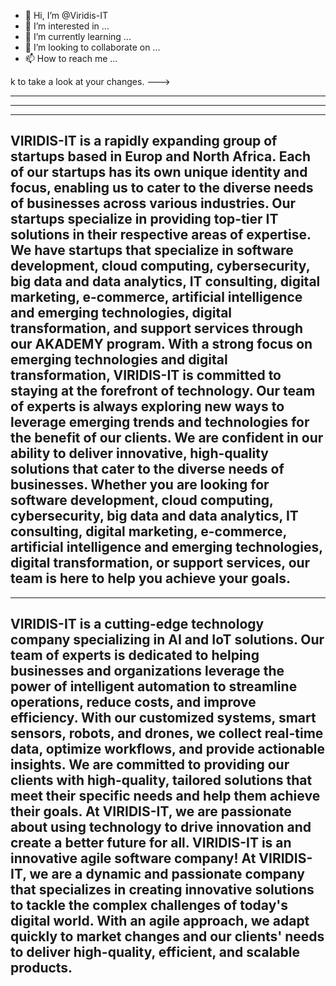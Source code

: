- 👋 Hi, I’m @Viridis-IT
- 👀 I’m interested in ...
- 🌱 I’m currently learning ...
- 💞️ I’m looking to collaborate on ...
- 📫 How to reach me ...

<!---
Viridis-IT/Viridis-IT is a ✨ special ✨ repository because its `README.md` (this file) appears on your GitHub profile.
You can click the Preview link to take a look at your changes.


--->
k to take a look at your changes.
--->



-------------------------------------------------------------------------------------------------------------------------------------
-------------------------------------------------------------------------------------------------------------------------------------
-------------------------------------                                                       ----------------------------------------

VIRIDIS-IT is a rapidly expanding group of startups based in Europ and North Africa. Each of our startups has its own unique identity 
and focus, enabling us to cater to the diverse needs of businesses across various industries.
Our startups specialize in providing top-tier IT solutions in their respective areas of expertise. We have startups that specialize in 
software development, cloud computing, cybersecurity, big data and data analytics, IT consulting, digital marketing, e-commerce, 
artificial intelligence and emerging technologies, digital transformation, and support services through our AKADEMY program.
With a strong focus on emerging technologies and digital transformation, VIRIDIS-IT is committed to staying at the forefront of 
technology. Our team of experts is always exploring new ways to leverage emerging trends and technologies for the benefit of our 
clients.
We are confident in our ability to deliver innovative, high-quality solutions that cater to the diverse needs of businesses. Whether you 
are looking for software development, cloud computing, cybersecurity, big data and data analytics, IT consulting, digital marketing, 
e-commerce, artificial intelligence and emerging technologies, digital transformation, or support services, our team is here to help 
you achieve your goals.
-------------------------------------------------------------------------------------------------------------------------------------

--------------------------------------------------------------------------------------------------------------------------------------
VIRIDIS-IT is a cutting-edge technology company specializing in AI and IoT solutions. Our team of experts is dedicated to helping 
businesses and organizations leverage the power of intelligent automation to streamline operations, reduce costs, and improve 
efficiency. With our customized systems, smart sensors, robots, and drones, we collect real-time data, optimize workflows, and 
provide actionable insights. We are committed to providing our clients with high-quality, tailored solutions that meet their specific 
needs and help them achieve their goals. At VIRIDIS-IT, we are passionate about using technology to drive innovation and create a 
better future for all.
VIRIDIS-IT is an innovative agile software company!
At VIRIDIS-IT, we are a dynamic and passionate company that specializes in creating innovative solutions to tackle the complex 
challenges of today's digital world. With an agile approach, we adapt quickly to market changes and our clients' needs to deliver 
high-quality, efficient, and scalable products.
--------------------------------------------------------------------------------------------------------------------------------------
